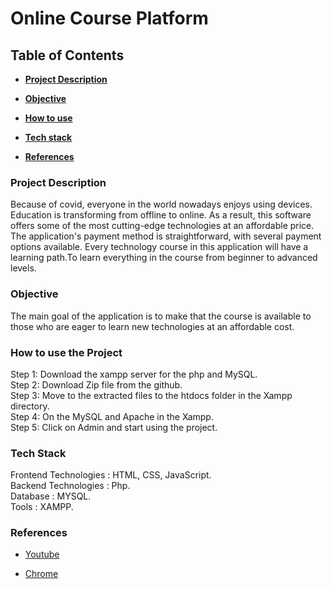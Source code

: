 # Online Course Platform
## Table of Contents

* **[Project Description](#problem-description)**

* **[Objective](#objective)**

* **[How to use](#how-to-use-the-project)**

* **[Tech stack](#tech-stack)**

* **[References](#references)**

### Project Description
Because of covid, everyone in the world nowadays enjoys using devices. Education is transforming from offline to online. As a result, this software offers some of the most cutting-edge technologies at an affordable price. The application's payment method is straightforward, with several payment options available. Every technology course in this application will have a learning path.To learn everything in the course from beginner to advanced levels.
<br>
### Objective
The main goal of the application is to make that the course is available to those who are eager to learn new technologies at an affordable cost.
<br>
### How to use the Project
Step 1: Download the xampp server for the php and MySQL. <br>
Step 2: Download Zip file from the github.<br>
Step 3: Move to the extracted files to the htdocs folder in the Xampp directory.<br>
Step 4: On the MySQL and Apache in the Xampp.<br>
Step 5: Click on Admin and start using the project.<br>
### Tech Stack
Frontend Technologies : HTML, CSS, JavaScript.<br>
Backend Technologies  : Php.<br>
Database              : MYSQL.<br>
Tools                 : XAMPP.<br>
### References
* [Youtube](https://www.youtube.com/)

* [Chrome](https://www.google.com/)
